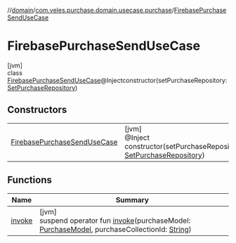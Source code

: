 //[domain](../../../index.md)/[com.veles.purchase.domain.usecase.purchase](../index.md)/[FirebasePurchaseSendUseCase](index.md)

# FirebasePurchaseSendUseCase

[jvm]\
class [FirebasePurchaseSendUseCase](index.md)@Injectconstructor(setPurchaseRepository: [SetPurchaseRepository](../../com.veles.purchase.domain.repository.purchase/-set-purchase-repository/index.md))

## Constructors

| | |
|---|---|
| [FirebasePurchaseSendUseCase](-firebase-purchase-send-use-case.md) | [jvm]<br>@Inject<br>constructor(setPurchaseRepository: [SetPurchaseRepository](../../com.veles.purchase.domain.repository.purchase/-set-purchase-repository/index.md)) |

## Functions

| Name | Summary |
|---|---|
| [invoke](invoke.md) | [jvm]<br>suspend operator fun [invoke](invoke.md)(purchaseModel: [PurchaseModel](../../com.veles.purchase.domain.model.purchase/-purchase-model/index.md), purchaseCollectionId: [String](https://kotlinlang.org/api/latest/jvm/stdlib/kotlin/-string/index.html)) |
